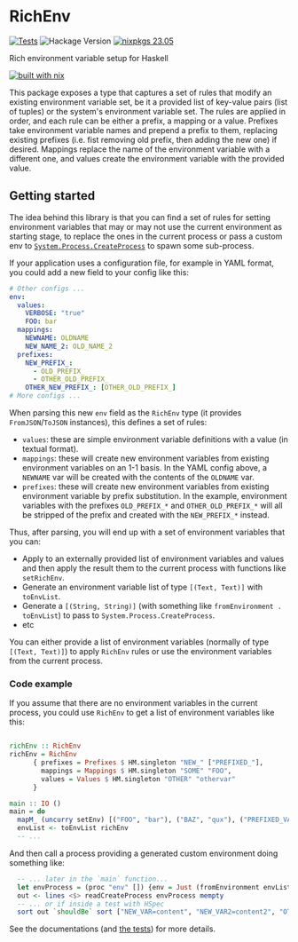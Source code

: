 # RichEnv

[![Tests](https://github.com/DavSanchez/richenv/actions/workflows/tests.yml/badge.svg)](https://github.com/DavSanchez/richenv/actions/workflows/tests.yml)
![Hackage Version](https://img.shields.io/hackage/v/:richenv?style=round-square&logo=haskell)
[![nixpkgs 23.05](https://img.shields.io/badge/nixpkgs-23.05-blue.svg?style=round-square&logo=NixOS&logoColor=white)](https://search.nixos.org/packages?size=1&show=richenv)

Rich environment variable setup for Haskell

[![built with nix](https://builtwithnix.org/badge.svg)](https://builtwithnix.org)

This package exposes a type that captures a set of rules that modify an existing environment variable set, be it a provided list of key-value pairs (list of tuples) or the system's environment variable set. The rules are applied in order, and each rule can be either a prefix, a mapping or a value. Prefixes take environment variable names and prepend a prefix to them, replacing existing prefixes (i.e. fist removing old prefix, then adding the new one) if desired. Mappings replace the name of the environment variable with a different one, and values create the environment variable with the provided value.

## Getting started

The idea behind this library is that you can find a set of rules for setting environment variables that may or may not use the current environment as starting stage, to replace the ones in the current process or pass a custom env to [`System.Process.CreateProcess`](https://hackage.haskell.org/package/process/docs/System-Process.html#t:CreateProcess) to spawn some sub-process.

If your application uses a configuration file, for example in YAML format, you could add a new field to your config like this:

```yaml
# Other configs ...
env:
  values:
    VERBOSE: "true"
    FOO: bar
  mappings:
    NEWNAME: OLDNAME
    NEW_NAME_2: OLD_NAME_2
  prefixes:
    NEW_PREFIX_:
      - OLD_PREFIX_
      - OTHER_OLD_PREFIX_
    OTHER_NEW_PREFIX_: [OTHER_OLD_PREFIX_]
# More configs ...
```

When parsing this new `env` field as the `RichEnv` type (it provides `FromJSON`/`ToJSON` instances), this defines a set of rules:

- `values`: these are simple environment variable definitions with a value (in textual format).
- `mappings`: these will create new environment variables from existing environment variables on an 1-1 basis. In the YAML config above, a `NEWNAME` var will be created with the contents of the `OLDNAME` var.
- `prefixes`: these will create new environment variables from existing environment variable by prefix substitution. In the example, environment variables with the prefixes `OLD_PREFIX_*` and `OTHER_OLD_PREFIX_*` will all be stripped of the prefix and created with the `NEW_PREFIX_*` instead.

Thus, after parsing, you will end up with a set of environment variables that you can:

- Apply to an externally provided list of environment variables and values and then apply the result them to the current process with functions like `setRichEnv`.
- Generate an environment variable list of type `[(Text, Text)]` with `toEnvList`.
- Generate a `[(String, String)]` (with something like `fromEnvironment . toEnvList`) to pass to `System.Process.CreateProcess`.
- etc

You can either provide a list of environment variables (normally of type `[(Text, Text)]`) to apply `RichEnv` rules or use the environment variables from the current process.

### Code example

If you assume that there are no environment variables in the current process, you could use `RichEnv` to get a list of environment variables like this:

```haskell

richEnv :: RichEnv
richEnv = RichEnv
      { prefixes = Prefixes $ HM.singleton "NEW_" ["PREFIXED_"],
        mappings = Mappings $ HM.singleton "SOME" "FOO",
        values = Values $ HM.singleton "OTHER" "othervar"
      }

main :: IO ()
main = do
  mapM_ (uncurry setEnv) [("FOO", "bar"), ("BAZ", "qux"), ("PREFIXED_VAR", "content"), ("PREFIXED_VAR2", "content2")]
  envList <- toEnvList richEnv
  -- ...
```

And then call a process providing a generated custom environment doing something like:

```haskell
  -- ... later in the `main` function... 
  let envProcess = (proc "env" []) {env = Just (fromEnvironment envList), std_out = CreatePipe}
  out <- lines <$> readCreateProcess envProcess mempty
  -- ... or if inside a test with HSpec
  sort out `shouldBe` sort ["NEW_VAR=content", "NEW_VAR2=content2", "OTHER=othervar", "SOME=bar"]
```

See the documentations (and [the tests](./test/RichEnvSpec.hs)) for more details.
